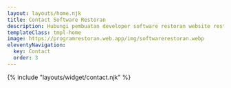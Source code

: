 ```yaml
---
layout: layouts/home.njk
title: Contact Software Restoran
description: Hubungi pembuatan developer software restoran website resto app
templateClass: tmpl-home
image: https://programrestoran.web.app/img/softwarerestoran.webp
eleventyNavigation:
  key: Contact
  order: 3
---
```


{% include "layouts/widget/contact.njk" %}
